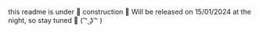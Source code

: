 this readme is under 🚧 construction 🚧 Will be released on 15/01/2024 at the night, so stay tuned 👋 ( ͡ᵔ ͜ʖ ͡ᵔ )
